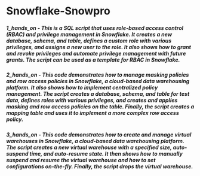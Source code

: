 # Snowflake-Snowpro
##### 1_hands_on - This is a SQL script that uses role-based access control (RBAC) and privilege management in Snowflake. It creates a new database, schema, and table, defines a custom role with various privileges, and assigns a new user to the role. It also shows how to grant and revoke privileges and automate privilege management with future grants. The script can be used as a template for RBAC in Snowflake.
##### 2_hands_on - This code demonstrates how to manage masking policies and row access policies in Snowflake, a cloud-based data warehousing platform. It also shows how to implement centralized policy management. The script creates a database, schema, and table for test data, defines roles with various privileges, and creates and applies masking and row access policies on the table. Finally, the script creates a mapping table and uses it to implement a more complex row access policy.
##### 3_hands_on - This code demonstrates how to create and manage virtual warehouses in Snowflake, a cloud-based data warehousing platform. The script creates a new virtual warehouse with a specified size, auto-suspend time, and auto-resume state. It then shows how to manually suspend and resume the virtual warehouse and how to set configurations on-the-fly. Finally, the script drops the virtual warehouse.
